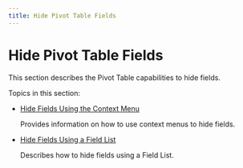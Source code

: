 ```yaml
---
title: Hide Pivot Table Fields
---
```

# Hide Pivot Table Fields
This section describes the Pivot Table capabilities to hide fields.

Topics in this section:
* [Hide Fields Using the Context Menu](../../../../interface-elements-for-web/articles/pivot-table/layout-customization/hide-fields/hide-fields-using-the-context-menu.md)
	
	Provides information on how to use context menus to hide fields.
* [Hide Fields Using a Field List](../../../../interface-elements-for-web/articles/pivot-table/layout-customization/hide-fields/hide-fields-using-a-field-list.md)
	
	Describes how to hide fields using a Field List.